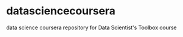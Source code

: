 datasciencecoursera
===================

data science coursera repository for Data Scientist's Toolbox course
